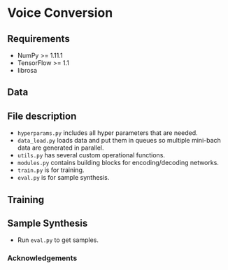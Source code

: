 # Voice Conversion

## Requirements
  * NumPy >= 1.11.1
  * TensorFlow >= 1.1
  * librosa

## Data

## File description
  * `hyperparams.py` includes all hyper parameters that are needed.
  * `data_load.py` loads data and put them in queues so multiple mini-bach data are generated in parallel.
  * `utils.py` has several custom operational functions.
  * `modules.py` contains building blocks for encoding/decoding networks.
  * `train.py` is for training.
  * `eval.py` is for sample synthesis.  

## Training

## Sample Synthesis
  * Run `eval.py` to get samples.

### Acknowledgements
